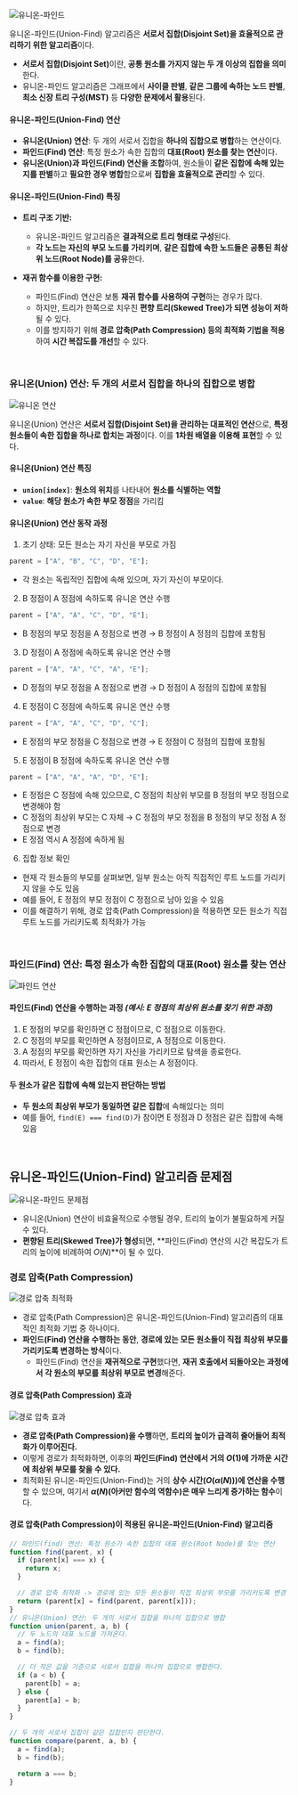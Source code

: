 ![유니온-파인드](/assets/images/algorithm/graph/union-find.png)

유니온-파인드(Union-Find) 알고리즘은 **서로서 집합(Disjoint Set)을 효율적으로 관리하기 위한 알고리즘**이다.

- <strong>서로서 집합(Disjoint Set)</strong>이란, **공통 원소를 가지지 않는 두 개 이상의 집합을 의미**한다.
- 유니온-파인드 알고리즘은 그래프에서 **사이클 판별**, **같은 그룹에 속하는 노드 판별**, **최소 신장 트리 구성(MST)** 등 **다양한 문제에서 활용**된다.

#### 유니온-파인드(Union-Find) 연산

- **유니온(Union) 연산**: 두 개의 서로서 집합을 **하나의 집합으로 병합**하는 연산이다.
- **파인드(Find) 연산**: 특정 원소가 속한 집합의 **대표(Root) 원소를 찾는 연산**이다.
- **유니온(Union)과 파인드(Find) 연산을 조합**하여, 원소들이 **같은 집합에 속해 있는지를 판별**하고 **필요한 경우 병합**함으로써 **집합을 효율적으로 관리**할 수 있다.

#### 유니온-파인드(Union-Find) 특징

- **트리 구조 기반:**

  - 유니온-파인드 알고리즘은 **결과적으로 트리 형태로 구성**된다.
  - **각 노드는 자신의 부모 노드를 가리키며**, **같은 집합에 속한 노드들은 공통된 최상위 노드(Root Node)를 공유**한다.

- **재귀 함수를 이용한 구현:**
  - 파인드(Find) 연산은 보통 **재귀 함수를 사용하여 구현**하는 경우가 많다.
  - 하지만, 트리가 한쪽으로 치우친 **편향 트리(Skewed Tree)가 되면 성능이 저하**될 수 있다.
  - 이를 방지하기 위해 **경로 압축(Path Compression) 등의 최적화 기법을 적용**하여 **시간 복잡도를 개선**할 수 있다.

<br />

### 유니온(Union) 연산: 두 개의 서로서 집합을 하나의 집합으로 병합

![유니온 연산](/assets/images/algorithm/graph/union-find_union.webp)

유니온(Union) 연산은 **서로서 집합(Disjoint Set)을 관리하는 대표적인 연산**으로, **특정 원소들이 속한 집합을 하나로 합치는 과정**이다. 이를 **1차원 배열을 이용해 표현**할 수 있다.

#### 유니온(Union) 연산 특징

- **`union[index]`**: **원소의 위치**를 나타내어 **원소를 식별하는 역할**
- **`value`**: **해당 원소가 속한 부모 정점**을 가리킴

#### 유니온(Union) 연산 동작 과정

1. 초기 상태: 모든 원소는 자기 자신을 부모로 가짐

```javascript
parent = ["A", "B", "C", "D", "E"];
```

- 각 원소는 독립적인 집합에 속해 있으며, 자기 자신이 부모이다.

2. B 정점이 A 정점에 속하도록 유니온 연산 수행

```javascript
parent = ["A", "A", "C", "D", "E"];
```

- B 정점의 부모 정점을 A 정점으로 변경 → B 정점이 A 정점의 집합에 포함됨

3. D 정점이 A 정점에 속하도록 유니온 연산 수행

```javascript
parent = ["A", "A", "C", "A", "E"];
```

- D 정점의 부모 정점을 A 정점으로 변경 → D 정점이 A 정점의 집합에 포함됨

4. E 정점이 C 정점에 속하도록 유니온 연산 수행

```javascript
parent = ["A", "A", "C", "D", "C"];
```

- E 정점의 부모 정점을 C 정점으로 변경 → E 정점이 C 정점의 집합에 포함됨

5. E 정점이 B 정점에 속하도록 유니온 연산 수행

```javascript
parent = ["A", "A", "A", "D", "E"];
```

- E 정점은 C 정점에 속해 있으므로, C 정점의 최상위 부모를 B 정점의 부모 정점으로 변경해야 함
- C 정점의 최상위 부모는 C 자체 → C 정점의 부모 정점을 B 정점의 부모 정점 A 정점으로 변경
- E 정점 역시 A 정점에 속하게 됨

6. 집합 정보 확인

- 현재 각 원소들의 부모를 살펴보면, 일부 원소는 아직 직접적인 루트 노드를 가리키지 않을 수도 있음
- 예를 들어, E 정점의 부모 정점이 C 정점으로 남아 있을 수 있음
- 이를 해결하기 위해, 경로 압축(Path Compression)을 적용하면 모든 원소가 직접 루트 노드를 가리키도록 최적화가 가능

<br />

### 파인드(Find) 연산: 특정 원소가 속한 집합의 대표(Root) 원소를 찾는 연산

![파인드 연산](/assets/images/algorithm/graph/union-find_find.webp)

#### 파인드(Find) 연산을 수행하는 과정 _(예시: E 정점의 최상위 원소를 찾기 위한 과정)_

1. E 정점의 부모를 확인하면 C 정점이므로, C 정점으로 이동한다.
1. C 정점의 부모를 확인하면 A 정점이므로, A 정점으로 이동한다.
1. A 정점의 부모를 확인하면 자기 자신을 가리키므로 탐색을 종료한다.
1. 따라서, E 정점이 속한 집합의 대표 원소는 A 정점이다.

#### 두 원소가 같은 집합에 속해 있는지 판단하는 방법

- **두 원소의 최상위 부모가 동일하면 같은 집합**에 속해있다는 의미
- 예를 들어, `find(E) === find(D)`가 참이면 E 정점과 D 정점은 같은 집합에 속해 있음

<br />

## 유니온-파인드(Union-Find) 알고리즘 문제점

![유니온-파인드 문제점](/assets/images/algorithm/graph/union-find_problem.webp)

- 유니온(Union) 연산이 비효율적으로 수행될 경우, 트리의 높이가 불필요하게 커질 수 있다.
- **편향된 트리(Skewed Tree)가 형성**되면, **파인드(Find) 연산의 시간 복잡도가 트리의 높이에 비례하여 $O(N)$**이 될 수 있다.

### 경로 압축(Path Compression)

![경로 압축 최적화](/assets/images/algorithm/graph/path_compression.webp)

- 경로 압축(Path Compression)은 유니온-파인드(Union-Find) 알고리즘의 대표적인 최적화 기법 중 하나이다.
- **파인드(Find) 연산을 수행하는 동안**, **경로에 있는 모든 원소들이 직접 최상위 부모를 가리키도록 변경하는 방식**이다.
  - 파인드(Find) 연산을 **재귀적으로 구현**했다면, **재귀 호출에서 되돌아오는 과정에서 각 원소의 부모를 최상위 부모로 변경**해준다.

#### 경로 압축(Path Compression) 효과

![경로 압축 효과](/assets/images/algorithm/graph/path_compression_works.webp)

- **경로 압축(Path Compression)을 수행**하면, **트리의 높이가 급격히 줄어들어 최적화가 이루어진다.**
- 이렇게 경로가 최적화하면, 이후의 **파인드(Find) 연산에서 거의 $O(1)$에 가까운 시간에 최상위 부모를 찾을 수 있다.**
- 최적화된 유니온-파인드(Union-Find)는 거의 **상수 시간($O(α(N)$))에 연산을 수행**할 수 있으며, 여기서 **$α(N)$(아커만 함수의 역함수)은 매우 느리게 증가하는 함수**이다.

#### 경로 압축(Path Compression)이 적용된 유니온-파인드(Union-Find) 알고리즘

```javascript
// 파인드(find) 연산: 특정 원소가 속한 집합의 대표 원소(Root Node)를 찾는 연산
function find(parent, x) {
  if (parent[x] === x) {
    return x;
  }

  // 경로 압축 최적화 -> 경로에 있는 모든 원소들이 직접 최상위 부모를 가리키도록 변경
  return (parent[x] = find(parent, parent[x]));
}
// 유니온(Union) 연산: 두 개의 서로서 집합을 하나의 집합으로 병합
function union(parent, a, b) {
  // 두 노드의 대표 노드를 가져온다.
  a = find(a);
  b = find(b);

  // 더 작은 값을 기준으로 서로서 집합을 하나의 집합으로 병합한다.
  if (a < b) {
    parent[b] = a;
  } else {
    parent[a] = b;
  }
}

// 두 개의 서로서 집합이 같은 집합인지 판단한다.
function compare(parent, a, b) {
  a = find(a);
  b = find(b);

  return a === b;
}
```
